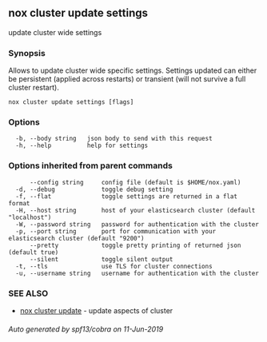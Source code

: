 ## nox cluster update settings

update cluster wide settings

### Synopsis

Allows to update cluster wide specific settings.
Settings updated can either be persistent (applied across restarts)
or transient (will not survive a full cluster restart).

```
nox cluster update settings [flags]
```

### Options

```
  -b, --body string   json body to send with this request
  -h, --help          help for settings
```

### Options inherited from parent commands

```
      --config string     config file (default is $HOME/nox.yaml)
  -d, --debug             toggle debug setting
  -f, --flat              toggle settings are returned in a flat format
  -H, --host string       host of your elasticsearch cluster (default "localhost")
  -W, --password string   password for authentication with the cluster
  -p, --port string       port for communication with your elasticsearch cluster (default "9200")
      --pretty            toggle pretty printing of returned json (default true)
      --silent            toggle silent output
  -t, --tls               use TLS for cluster connections
  -u, --username string   username for authentication with the cluster
```

### SEE ALSO

* [nox cluster update](nox_cluster_update.md)	 - update aspects of cluster

###### Auto generated by spf13/cobra on 11-Jun-2019
